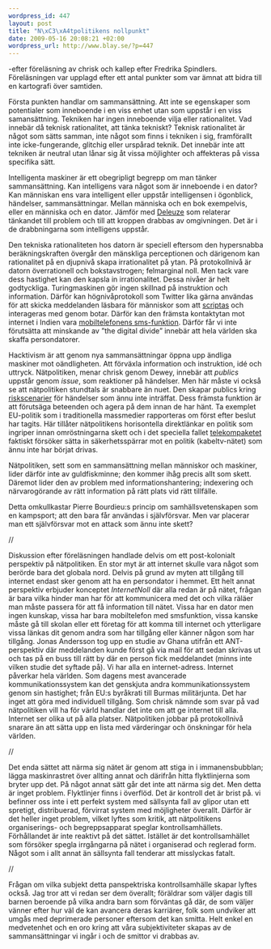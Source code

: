 ```yaml
--- 
wordpress_id: 447
layout: post
title: "N\xC3\xA4tpolitikens nollpunkt"
date: 2009-05-16 20:08:21 +02:00
wordpress_url: http://www.blay.se/?p=447
---
```

-efter föreläsning av chrisk och kallep efter Fredrika Spindlers. Föreläsningen var upplagd efter ett antal punkter som var ämnat att bidra till en kartografi över samtiden.

Första punkten handlar om sammansättning. Att inte se egenskaper som potentialer som inneboende i en viss enhet utan som uppstår i en viss samansättning. Tekniken har ingen inneboende vilja eller rationalitet. Vad innebär då teknisk rationalitet, att tänka tekniskt? Teknisk rationalitet är något som sätts samman, inte något som finns i tekniken i sig, framförallt inte icke-fungerande, glitchig eller urspårad teknik. Det innebär inte att tekniken är neutral utan lånar sig åt vissa möjlighter och affekteras på vissa specifika sätt.

Intelligenta maskiner är ett obegripligt begrepp om man tänker sammansättning. Kan intelligens vara något som är inneboende i en dator? Kan människan ens vara intelligent eller uppstår intelligensen i ögonblick, händelser, sammansättningar. Mellan människa och en bok exempelvis, eller en människa och en dator. Jämför med <a href="http://www.seedwiki.com/wiki/skensats/vad_ar_filosofi?wikiPageId=184878">Deleuze</a> som relaterar tänkandet till problem och till att kroppen drabbas av omgivningen. Det är i de drabbningarna som intelligens uppstår.

Den tekniska rationaliteten hos datorn är speciell eftersom den hypersnabba beräkningskraften övergår den mänskliga perceptionen och därigenom kan rationalitet på en djupnivå skapa irrationalitet på ytan. På protokollnivå är datorn överrationell och bokstavstrogen; felmarginal noll. Men tack vare dess hastighet kan den kapsla in irrationalitet. Dessa nivåer är helt godtyckliga. Turingmaskinen gör ingen skillnad på instruktion och information. Därför kan högnivåprotokoll som Twitter lika gärna användas för att skicka meddelanden läsbara för människor som att <a href="http://fffff.at/500-twitter-zombie-followers-in-3-steps/">scriptas</a> och interageras med genom botar. Därför kan den främsta kontaktytan mot internet i Indien vara <a href="http://www.nytimes.com/2009/05/10/weekinreview/10giridharadas.html?ref=weekinreview#">mobiltelefonens sms-funktion</a>. Därför får vi inte förutsätta att minskande av ”the digital divide” innebär att hela världen ska skaffa persondatorer.

Hacktivism är att genom nya sammansättningar öppna upp ändliga maskiner mot oändligheten. Att förväxla information och instruktion, idé och uttryck. Nätpolitiken, menar chrisk genom Dewey, innebär att <em>publics</em> uppstår genom <em>issue</em>, som reaktioner på händelser. Men här måste vi också se att nätpolitiken stundtals är snabbare än nuet. Den skapar publics kring <a href="http://www.blay.se/2009/04/27/fwd-jonas-andersson-om-natpolitik/">riskscenarier</a> för händelser som ännu inte inträffat. Dess främsta funktion är att förutsäga beteenden och agera på dem innan de har hänt. Ta exemplet EU-politik som i traditionella massmedier rapporteras om först efter beslut har tagits. Här tillåter nätpolitikens horisontella direktlänkar en politik som ingriper innan omröstningarna skett och i det speciella fallet <a href="http://www.telekompaketet.se">telekompaketet</a> faktiskt försöker sätta in säkerhetsspärrar mot en politik (kabeltv-nätet) som ännu inte har börjat drivas.

Nätpolitiken, sett som en sammansättning mellan människor och maskiner, lider därför inte av guldfiskminne; den kommer ihåg precis allt som skett. Däremot lider den av problem med informationshantering; indexering och närvarogörande av rätt information på rätt plats vid rätt tillfälle.

Detta omkullkastar Pierre Bourdieu:s princip om samhällsvetenskapen som en kampsport; att den bara får användas i självförsvar. Men var placerar man ett självförsvar mot en attack som ännu inte skett?

//

Diskussion efter föreläsningen handlade delvis om ett post-kolonialt perspektiv på nätpolitiken. En stor myt är att internet skulle vara något som berörde bara det globala nord. Delvis på grund av myten att tillgång till internet endast sker genom att ha en persondator i hemmet. Ett helt annat perspektiv erbjuder konceptet <em>InternetNoll</em> där alla redan är på nätet, frågan är bara vilka hinder man har för att kommunicera med det och vilka räläer man måste passera för att få information till nätet. Vissa har en dator men ingen kunskap, vissa har bara mobiltelefon med smsfunktion, vissa kanske måste gå till skolan eller ett företag för att komma till internet och ytterligare vissa länkas dit genom andra som har tillgång eller känner någon som har tillgång. Jonas Andersson tog upp en studie av Ghana utifrån ett ANT-perspektiv där meddelanden kunde först gå via mail för att sedan skrivas ut och tas på en buss till rätt by där en person fick meddelandet (minns inte vilken studie det syftade på). Vi har alla en internet-adress. Internet påverkar hela världen. Som dagens mest avancerade kommunikationssystem kan det genskjuta andra kommunikationssystem genom sin hastighet; från EU:s byråkrati till Burmas militärjunta. Det har inget att göra med individuell tillgång. Som chrisk nämnde som svar på vad nätpolitiken vill ha för värld handlar det inte om att ge internet till alla. Internet ser olika ut på alla platser. Nätpolitiken jobbar på protokollnivå snarare än att sätta upp en lista med värderingar och önskningar för hela världen.

//

Det enda sättet att närma sig nätet är genom att stiga in i immanensbubblan; lägga maskinrastret över allting annat och därifrån hitta flyktlinjerna som bryter upp det. På något annat sätt går det inte att närma sig det. Men detta är inget problem. Flyktlinjer finns i överflöd. Det är kontroll det är brist på. vi befinner oss inte i ett perfekt system med sällsynta fall av glipor utan ett spretigt, distribuerad, förvirrat system med möjligheter överallt. Därför är det heller inget problem, vilket lyftes som kritik, att nätpolitikens organiserings- och begreppsapparat speglar kontrollsamhällets. Förhållandet är inte reaktivt på det sättet. Istället är det kontrollsamhället som försöker spegla irrgångarna på nätet i organiserad och reglerad form. Något som i allt annat än sällsynta fall tenderar att misslyckas fatalt.

//

Frågan om vilka subjekt detta panspektriska kontrollsamhälle skapar lyftes också. Jag tror att vi redan ser dem överallt; föräldrar som väljer dagis till barnen beroende på vilka andra barn som förväntas gå där, de som väljer vänner efter hur väl de kan avancera deras karriärer, folk som undviker att umgås med deprimerade personer eftersom det kan smitta. Helt enkel en medvetenhet och en oro kring att våra subjektiviteter skapas av de sammansättningar vi ingår i och de smittor vi drabbas av.
